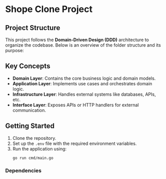 # Shope Clone Project

## Project Structure
This project follows the **Domain-Driven Design (DDD)** architecture to organize the codebase. Below is an overview of the folder structure and its purpose:
## Key Concepts
- **Domain Layer**: Contains the core business logic and domain models.
- **Application Layer**: Implements use cases and orchestrates domain logic.
- **Infrastructure Layer**: Handles external systems like databases, APIs, etc.
- **Interface Layer**: Exposes APIs or HTTP handlers for external communication.

## Getting Started

1. Clone the repository.
2. Set up the `.env` file with the required environment variables.
3. Run the application using:
   ```bash
   go run cmd/main.go
   ```
   
### Dependencies
